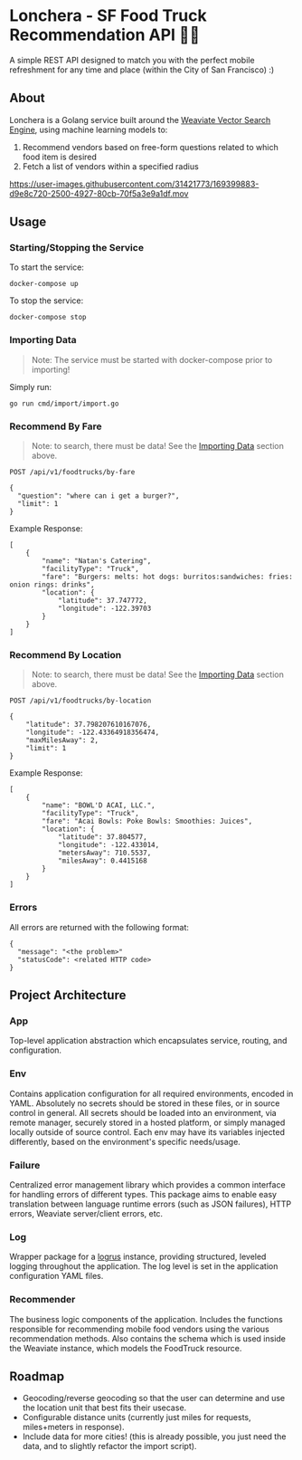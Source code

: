 # Lonchera - SF Food Truck Recommendation API 🍔🚚

A simple REST API designed to match you with the perfect mobile refreshment for any time and place (within the City of San Francisco) :)

## About

Lonchera is a Golang service built around the [Weaviate Vector Search Engine](https://weaviate.io), using machine learning models to:

1. Recommend vendors based on free-form questions related to which food item is desired
2. Fetch a list of vendors within a specified radius

https://user-images.githubusercontent.com/31421773/169399883-d9e8c720-2500-4927-80cb-70f5a3e9a1df.mov

## Usage

### Starting/Stopping the Service

To start the service:
```
docker-compose up
```

To stop the service:
```
docker-compose stop
```

### Importing Data

> Note: The service must be started with docker-compose prior to importing!

Simply run:
```
go run cmd/import/import.go
```

### Recommend By Fare

> Note: to search, there must be data! See the [Importing Data](#importing-data) section above.

```
POST /api/v1/foodtrucks/by-fare

{
  "question": "where can i get a burger?",
  "limit": 1
}
```

Example Response:

```
[
	{
		"name": "Natan's Catering",
		"facilityType": "Truck",
		"fare": "Burgers: melts: hot dogs: burritos:sandwiches: fries: onion rings: drinks",
		"location": {
			"latitude": 37.747772,
			"longitude": -122.39703
		}
	}
]
```

### Recommend By Location

> Note: to search, there must be data! See the [Importing Data](#importing-data) section above.

```
POST /api/v1/foodtrucks/by-location

{
	"latitude": 37.798207610167076,
	"longitude": -122.43364918356474,
	"maxMilesAway": 2,
	"limit": 1
}
```

Example Response:

```
[
	{
		"name": "BOWL'D ACAI, LLC.",
		"facilityType": "Truck",
		"fare": "Acai Bowls: Poke Bowls: Smoothies: Juices",
		"location": {
			"latitude": 37.804577,
			"longitude": -122.433014,
			"metersAway": 710.5537,
			"milesAway": 0.4415168
		}
	}
]
```

### Errors

All errors are returned with the following format:
```
{
  "message": "<the problem>"
  "statusCode": <related HTTP code>
}
```

## Project Architecture

### App

Top-level application abstraction which encapsulates service, routing, and configuration.

### Env

Contains application configuration for all required environments, encoded in YAML. Absolutely no secrets should be stored in these files, or in source control in general. All secrets should be loaded into an environment, via remote manager, securely stored in a hosted platform, or simply managed locally outside of source control. Each env may have its variables injected differently, based on the environment's specific needs/usage.

### Failure

Centralized error management library which provides a common interface for handling errors of different types. This package aims to enable easy translation between language runtime errors (such as JSON failures), HTTP errors, Weaviate server/client errors, etc. 

### Log

Wrapper package for a [logrus](https://github.com/sirupsen/logrus) instance, providing structured, leveled logging throughout the application. The log level is set in the application configuration YAML files.

### Recommender

The business logic components of the application. Includes the functions responsible for recommending mobile food vendors using the various recommendation methods. Also contains the schema which is used inside the Weaviate instance, which models the FoodTruck resource.

## Roadmap

- Geocoding/reverse geocoding so that the user can determine and use the location unit that best fits their usecase.
- Configurable distance units (currently just miles for requests, miles+meters in response).
- Include data for more cities! (this is already possible, you just need the data, and to slightly refactor the import script).
